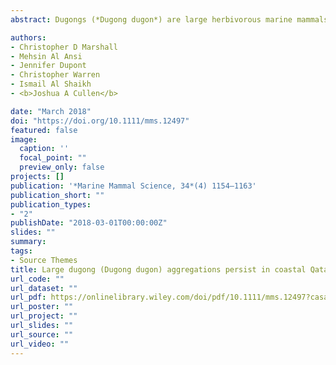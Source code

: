 ```yaml
---
abstract: Dugongs (*Dugong dugon*) are large herbivorous marine mammals of the order Sirenia commonly referred to as sea cows. Due to their herbivorous diet, feeding and foraging dominate their natural history. Dugongs have evolved a specialized feeding apparatus for efficient grazing and processing of sea grass, which can occur by cropping blades or the excavation of roots and rhizomes (Marsh et al. 1999; Marshall et al. 2003; Lanyon and Sanson 2006a,b). The excavation of seagrasses results in sig- nature benthic feeding trails in which 60%–90% of the vegetation may be removed (Heinsohn et al. 1977; Preen 1992, 1995; Marsh et al. 2011). Sediment plumes from dugong foraging are easily observed during aerial surveys. Due to their low reproductive output, dugongs are vulnerable to perturbations in their environment, such as habitat degradation, fisheries bycatch and contaminants (Baldwin and Cockcroft 1997, Marsh et al. 2011, Reynolds and Marshall 2012) from which populations may be slow to recover...

authors:
- Christopher D Marshall
- Mehsin Al Ansi
- Jennifer Dupont
- Christopher Warren
- Ismail Al Shaikh
- <b>Joshua A Cullen</b>

date: "March 2018"
doi: "https://doi.org/10.1111/mms.12497"
featured: false
image:
  caption: ''
  focal_point: ""
  preview_only: false
projects: []
publication: '*Marine Mammal Science, 34*(4) 1154–1163'
publication_short: ""
publication_types:
- "2"
publishDate: "2018-03-01T00:00:00Z"
slides: ""
summary:
tags:
- Source Themes
title: Large dugong (Dugong dugon) aggregations persist in coastal Qatar
url_code: ""
url_dataset: ""
url_pdf: https://onlinelibrary.wiley.com/doi/pdf/10.1111/mms.12497?casa_token=JKh5ZktNaVkAAAAA:VykF5VfRO4-r1SsCaDzmsr-fl-6ypx7IEzCa8XpPZH5oBjPBI1B-Ybj8MvZ1iH0y2bLCYi5QAx2aiSY
url_poster: ""
url_project: ""
url_slides: ""
url_source: ""
url_video: ""
---
```


